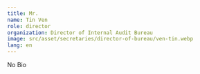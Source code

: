 ```yaml
---
title: Mr.
name: Tin Ven
role: director
organization: Director of Internal Audit Bureau
image: src/asset/secretaries/director-of-bureau/ven-tin.webp
lang: en
---
```


No Bio
